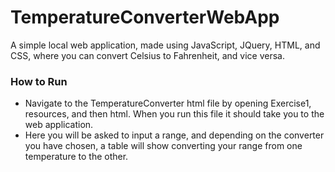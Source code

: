 # TemperatureConverterWebApp
A simple local web application, made using JavaScript, JQuery, HTML, and CSS, where you can convert Celsius to Fahrenheit, and vice versa.

### How to Run
- Navigate to the TemperatureConverter html file by opening Exercise1, resources, and then html. When you run this file it should take you to the web application.
- Here you will be asked to input a range, and depending on the converter you have chosen, a table will show converting your range from one temperature to the other.
